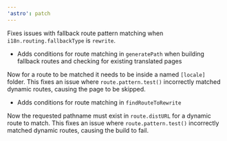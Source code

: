 ```yaml
---
'astro': patch
---
```

Fixes issues with fallback route pattern matching when `i18n.routing.fallbackType` is `rewrite`.

- Adds conditions for route matching in `generatePath` when building fallback routes and checking for existing translated pages

Now for a route to be matched it needs to be inside a named `[locale]` folder. This fixes an issue where `route.pattern.test()` incorrectly matched dynamic routes, causing the page to be skipped.

- Adds conditions for route matching in `findRouteToRewrite`

Now the requested pathname must exist in `route.distURL` for a dynamic route to match. This fixes an issue where `route.pattern.test()` incorrectly matched dynamic routes, causing the build to fail.
